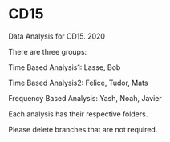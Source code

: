# CD15
Data Analysis for CD15. 2020

There are three groups:

Time Based Analysis1: Lasse, Bob

Time Based Analysis2: Felice, Tudor, Mats

Frequency Based Analysis: Yash, Noah, Javier

Each analysis has their respective folders. 

Please delete branches that are not required.
